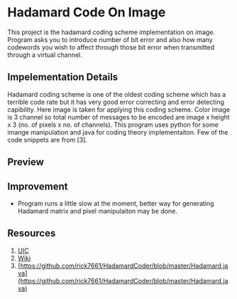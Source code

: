 # Hadamard Code On Image
This project is the hadamard coding scheme implementation on image. Program asks you to introduce number of bit error and also
how many codewords you wish to affect through those bit error when transmitted through a virtual channel.

## Impelementation Details
Hadamard coding scheme is one of the oldest coding scheme which has a terrible code rate but it has very good error correcting and error 
detecting capibility. Here image is taken for applying this coding scheme. Color image is 3 channel so total number of messages
to be encoded are image x height x 3 (no. of pixels x no. of channels). This program uses python for some imange manipulation and java 
for coding theory implementaiton. Few of the code snippets are from [3].

## Preview


## Improvement
* Program runs a little slow at the moment, better way for generating Hadamard matrix and pixel manipulaiton may be done.


## Resources
1. [UIC](http://homepages.math.uic.edu/~leon/mcs425-s08/handouts/Hadamard_codes.pdf)
2. [Wiki](https://en.wikipedia.org/wiki/Hadamard_code)
3. [https://github.com/rick7661/HadamardCoder/blob/master/Hadamard.java](https://github.com/rick7661/HadamardCoder/blob/master/Hadamard.java)
